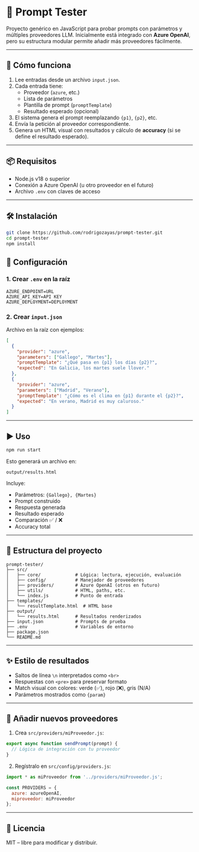 # 🧪 Prompt Tester

Proyecto genérico en JavaScript para probar prompts con parámetros y múltiples proveedores LLM. Inicialmente está integrado con **Azure OpenAI**, pero su estructura modular permite añadir más proveedores fácilmente.

---

## 🚀 Cómo funciona

1. Lee entradas desde un archivo `input.json`.
2. Cada entrada tiene:
   - Proveedor (`azure`, etc.)
   - Lista de parámetros
   - Plantilla de prompt (`promptTemplate`)
   - Resultado esperado (opcional)
3. El sistema genera el prompt reemplazando `{p1}`, `{p2}`, etc.
4. Envía la petición al proveedor correspondiente.
5. Genera un HTML visual con resultados y cálculo de **accuracy** (si se define el resultado esperado).

---

## 📦 Requisitos

- Node.js v18 o superior
- Conexión a Azure OpenAI (u otro proveedor en el futuro)
- Archivo `.env` con claves de acceso

---

## 🛠️ Instalación

```bash
git clone https://github.com/rodrigozayas/prompt-tester.git
cd prompt-tester
npm install
```
## 🧾 Configuración

### 1. Crear `.env` en la raíz

```env
AZURE_ENDPOINT=URL
AZURE_API_KEY=API KEY
AZURE_DEPLOYMENT=DEPLOYMENT
```

### 2. Crear `input.json`

Archivo en la raíz con ejemplos:

```json
[
  {
    "provider": "azure",
    "parameters": ["Gallego", "Martes"],
    "promptTemplate": "¿Qué pasa en {p1} los días {p2}?",
    "expected": "En Galicia, los martes suele llover."
  },
  {
    "provider": "azure",
    "parameters": ["Madrid", "Verano"],
    "promptTemplate": "¿Cómo es el clima en {p1} durante el {p2}?",
    "expected": "En verano, Madrid es muy caluroso."
  }
]
```

---

## ▶️ Uso

```bash
npm run start
```

Esto generará un archivo en:

```
output/results.html
```

Incluye:
- Parámetros: `{Gallego}, {Martes}`
- Prompt construido
- Respuesta generada
- Resultado esperado
- Comparación ✅ / ❌
- Accuracy total

---

## 📂 Estructura del proyecto

```
prompt-tester/
├── src/
│   ├── core/             # Lógica: lectura, ejecución, evaluación
│   ├── config/           # Manejador de proveedores
│   ├── providers/        # Azure OpenAI (otros en futuro)
│   ├── utils/            # HTML, paths, etc.
│   └── index.js          # Punto de entrada
├── templates/
│   └── resultTemplate.html  # HTML base
├── output/
│   └── results.html      # Resultados renderizados
├── input.json            # Prompts de prueba
├── .env                  # Variables de entorno
├── package.json
└── README.md
```

---

## ✨ Estilo de resultados

- Saltos de línea `\n` interpretados como `<br>`
- Respuestas con `<pre>` para preservar formato
- Match visual con colores: verde (✅), rojo (❌), gris (N/A)
- Parámetros mostrados como `{param}`

---

## 🔌 Añadir nuevos proveedores

1. Crea `src/providers/miProveedor.js`:

```js
export async function sendPrompt(prompt) {
  // Lógica de integración con tu proveedor
}
```

2. Regístralo en `src/config/providers.js`:

```js
import * as miProveedor from '../providers/miProveedor.js';

const PROVIDERS = {
  azure: azureOpenAI,
  miproveedor: miProveedor
};
```

---

## 📃 Licencia

MIT – libre para modificar y distribuir.
